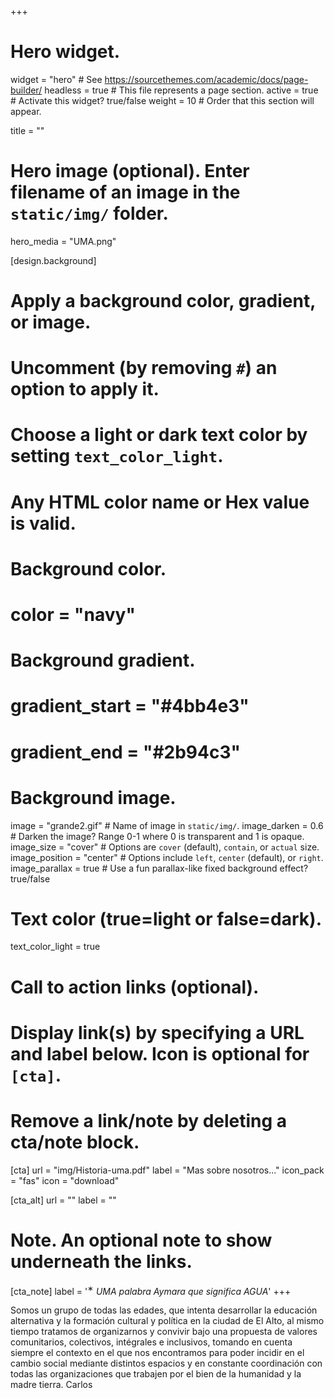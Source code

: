 +++
# Hero widget.
widget = "hero"  # See https://sourcethemes.com/academic/docs/page-builder/
headless = true  # This file represents a page section.
active = true  # Activate this widget? true/false
weight = 10  # Order that this section will appear.

title = ""

# Hero image (optional). Enter filename of an image in the `static/img/` folder.
hero_media = "UMA.png"

[design.background]
  # Apply a background color, gradient, or image.
  #   Uncomment (by removing `#`) an option to apply it.
  #   Choose a light or dark text color by setting `text_color_light`.
  #   Any HTML color name or Hex value is valid.

  # Background color.
  # color = "navy"
  
  # Background gradient.
  # gradient_start = "#4bb4e3"
  # gradient_end = "#2b94c3"
  
  # Background image.
   image = "grande2.gif"  # Name of image in `static/img/`.
   image_darken = 0.6  # Darken the image? Range 0-1 where 0 is transparent and 1 is opaque.
   image_size = "cover"  #  Options are `cover` (default), `contain`, or `actual` size.
   image_position = "center"  # Options include `left`, `center` (default), or `right`.
   image_parallax = true  # Use a fun parallax-like fixed background effect? true/false
  
  # Text color (true=light or false=dark).
  text_color_light = true

# Call to action links (optional).
#   Display link(s) by specifying a URL and label below. Icon is optional for `[cta]`.
#   Remove a link/note by deleting a cta/note block.
[cta]
  url = "img/Historia-uma.pdf"
  label = "Mas sobre nosotros..."
  icon_pack = "fas"
  icon = "download"
  
[cta_alt]
  url = ""
  label = ""

# Note. An optional note to show underneath the links.
[cta_note]
  label = '<sup>&lowast;</sup> _*UMA palabra Aymara que significa AGUA*_'
+++

Somos un grupo de todas las edades, que intenta desarrollar la educación alternativa y la formación cultural y política en la ciudad de El Alto, al mismo tiempo tratamos de organizarnos y convivir bajo una propuesta de valores comunitarios, colectivos, intégrales e inclusivos, tomando en cuenta siempre el contexto en el que nos encontramos para poder incidir en el cambio social mediante distintos espacios y en constante coordinación con todas las organizaciones que trabajen por el bien de la humanidad y la madre tierra. Carlos
